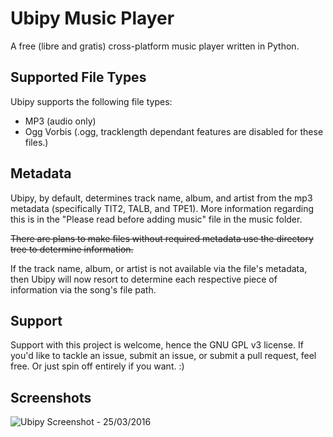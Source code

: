 # Ubipy Music Player
A free (libre and gratis) cross-platform music player written in Python.

## Supported File Types
Ubipy supports the following file types:
- MP3 (audio only)
- Ogg Vorbis (.ogg, tracklength dependant features are disabled for these files.)

## Metadata
Ubipy, by default, determines track name, album, and artist from the mp3 metadata (specifically TIT2, TALB, and TPE1). More information regarding this is in the "Please read before adding music" file in the music folder.

~~There are plans to make files without required metadata use the directory tree to determine information.~~

If the track name, album, or artist is not available via the file's metadata, then Ubipy will now resort to determine each respective piece of information via the song's file path.

## Support
Support with this project is welcome, hence the GNU GPL v3 license. If you'd like to tackle an issue, submit an issue, or submit a pull request, feel free. Or just spin off entirely if you want. :)

## Screenshots
![Ubipy Screenshot - 25/03/2016](https://github.com/Scratso/Ubipy-Music-Player/blob/master/screenshot.png?raw=true)